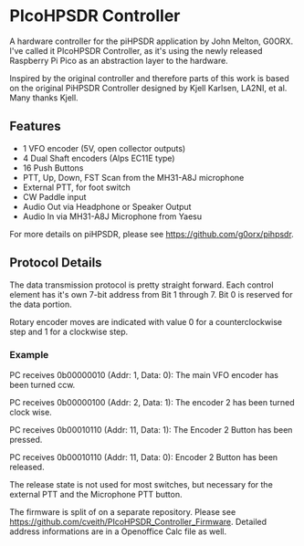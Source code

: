 # PIcoHPSDR Controller

A hardware controller for the piHPSDR application by John Melton, G0ORX.
I've called it PIcoHPSDR Controller, as it's using the newly released Raspberry Pi Pico as an abstraction layer to the hardware.

Inspired by the original controller and therefore parts of this work is based on the original PiHPSDR Controller designed by Kjell Karlsen, LA2NI, et al.
Many thanks Kjell.


## Features
- 1 VFO encoder (5V, open collector outputs)
- 4 Dual Shaft encoders (Alps EC11E type)
- 16 Push Buttons
- PTT, Up, Down, FST Scan from the MH31-A8J microphone
- External PTT, for foot switch
- CW Paddle input
- Audio Out via Headphone or Speaker Output
- Audio In via MH31-A8J Microphone from Yaesu

For more details on piHPSDR, please see https://github.com/g0orx/pihpsdr.

## Protocol Details
The data transmission protocol is pretty straight forward.
Each control element has it's own 7-bit address from Bit 1 through 7.
Bit 0 is reserved for the data portion.

Rotary encoder moves are indicated with value 0 for a counterclockwise step and 1 for a clockwise step.

### Example
PC receives 0b00000010 (Addr: 1, Data: 0):
The main VFO encoder has been turned ccw.

PC receives 0b00000100 (Addr: 2, Data: 1):
The encoder 2 has been turned clock wise.

PC receives 0b00010110 (Addr: 11, Data: 1):
The Encoder 2 Button has been pressed.

PC receives 0b00010110 (Addr: 11, Data: 0):
Encoder 2 Button has been released.

The release state is not used for most switches, but necessary for the external PTT and the Microphone PTT button.

The firmware is split of on a separate repository. Please see https://github.com/cveith/PIcoHPSDR_Controller_Firmware.
Detailed address informations are in a Openoffice Calc file as well.
